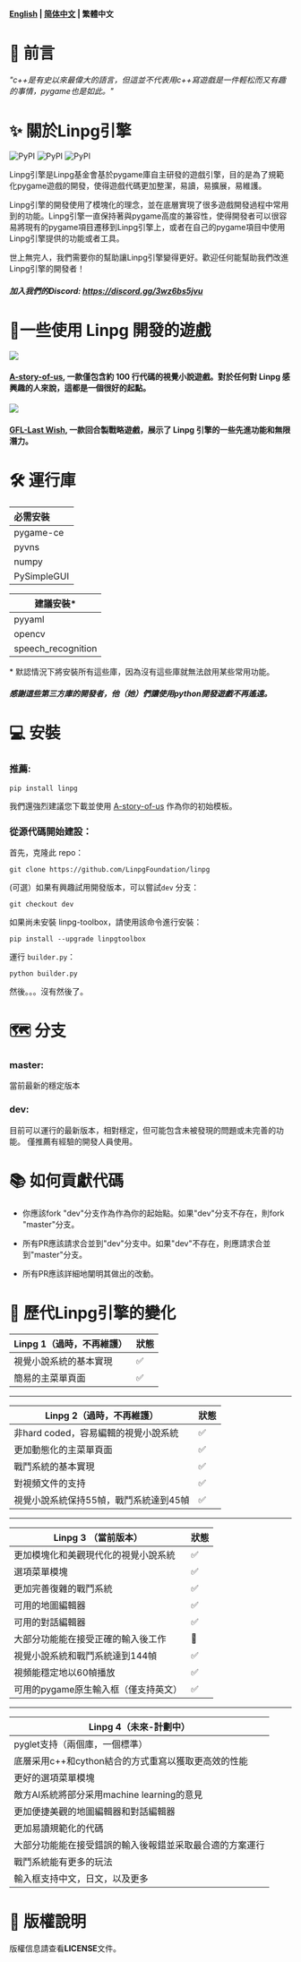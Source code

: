 #### [English](https://github.com/LinpgFoundation/linpg/blob/master/README.md) | [简体中文](https://github.com/LinpgFoundation/linpg/blob/master/README_SimplifiedChinese.md) | 繁體中文

# :speech_balloon: 前言

###### *"c++是有史以來最偉大的語言，但這並不代表用c++寫遊戲是一件輕松而又有趣的事情，pygame也是如此。"*



# :sparkles: 關於Linpg引擎

![PyPI](https://img.shields.io/pypi/pyversions/linpg?style=for-the-badge&logo=pypi) ![PyPI](https://img.shields.io/pypi/v/linpg?style=for-the-badge&logo=pypi) ![PyPI](https://img.shields.io/pypi/dm/linpg?style=for-the-badge&logo=pypi)

Linpg引擎是Linpg基金會基於pygame庫自主研發的遊戲引擎，目的是為了規範化pygame遊戲的開發，使得遊戲代碼更加整潔，易讀，易擴展，易維護。

Linpg引擎的開發使用了模塊化的理念，並在底層實現了很多遊戲開發過程中常用到的功能。Linpg引擎一直保持著與pygame高度的兼容性，使得開發者可以很容易將現有的pygame項目遷移到Linpg引擎上，或者在自己的pygame項目中使用Linpg引擎提供的功能或者工具。

世上無完人，我們需要你的幫助讓Linpg引擎變得更好。歡迎任何能幫助我們改進Linpg引擎的開發者！

##### 加入我們的Discord: https://discord.gg/3wz6bs5jvu



# :crystal_ball:一些使用 Linpg 開發的遊戲

![](https://github.com/LinpgFoundation/A-story-of-us/raw/master/Assets/image/screenshot/dialog.png)

#### [A-story-of-us](https://github.com/LinpgFoundation/A-story-of-us), 一款僅包含約 100 行代碼的視覺小說遊戲。對於任何對 Linpg 感興趣的人來說，這都是一個很好的起點。

![](https://github.com/TigeiaWorkshop/GFL-LastWish/raw/master/Assets/image/screenshot/battle.png)

#### [GFL-Last Wish](https://github.com/TigeiaWorkshop/GFL-LastWish ), 一款回合製戰略遊戲，展示了 Linpg 引擎的一些先進功能和無限潛力。



# :hammer_and_wrench: 運行庫 

| 必需安裝 |
| :---------- |
| pygame-ce   |
| pyvns       |
| numpy       |
| PySimpleGUI |

| 建議安裝*          |
| ------------------ |
| pyyaml             |
| opencv             |
| speech_recognition |

\* 默認情況下將安裝所有這些庫，因為沒有這些庫就無法啟用某些常用功能。

##### 感謝這些第三方庫的開發者，他（她）們讓使用python開發遊戲不再遙遠。



# :computer: 安裝

### 推薦:

```
pip install linpg
```

我們還強烈建議您下載並使用 [A-story-of-us](https://github.com/LinpgFoundation/A-story-of-us) 作為你的初始模板。

### 從源代碼開始建設：

首先，克隆此 repo：

```
git clone https://github.com/LinpgFoundation/linpg
```

(可選）如果有興趣試用開發版本，可以嘗試`dev` 分支：

```
git checkout dev
```

如果尚未安裝 linpg-toolbox，請使用該命令進行安裝：

```
pip install --upgrade linpgtoolbox
```

運行 `builder.py`：

```
python builder.py
```

然後。。。沒有然後了。


# :world_map: 分支​

### master:

當前最新的穩定版本

### dev:

目前可以運行的最新版本，相對穩定，但可能包含未被發現的問題或未完善的功能。 僅推薦有經驗的開發人員使用。



# :books: 如何貢獻代碼

- 你應該fork "dev"分支作為作為你的起始點。如果"dev"分支不存在，則fork "master"分支。

- 所有PR應該請求合並到"dev"分支中。如果"dev"不存在，則應請求合並到"master"分支。

- 所有PR應該詳細地闡明其做出的改動。



# :construction: 歷代Linpg引擎的變化

| Linpg 1（過時，不再維護） | 狀態               |
| ------------------------- | ------------------ |
| 視覺小說系統的基本實現    | :white_check_mark: |
| 簡易的主菜單頁面          | :white_check_mark: |

------

|Linpg 2（過時，不再維護）|狀態|
| -------------------------------------- | ------------------ |
| 非hard coded，容易編輯的視覺小說系統   | :white_check_mark: |
| 更加動態化的主菜單頁面                 | :white_check_mark: |
| 戰鬥系統的基本實現                     | :white_check_mark: |
| 對視頻文件的支持                       | :white_check_mark: |
| 視覺小說系統保持55幀，戰鬥系統達到45幀 | :white_check_mark: |

------

|Linpg 3 （當前版本）|狀態|
| ------------------------------------ | ------------------ |
| 更加模塊化和美觀現代化的視覺小說系統 | :white_check_mark: |
| 選項菜單模塊                         | :white_check_mark: |
| 更加完善復雜的戰鬥系統               | :white_check_mark: |
| 可用的地圖編輯器                     | :white_check_mark: |
| 可用的對話編輯器                     | :white_check_mark: |
| 大部分功能能在接受正確的輸入後工作   | :hammer:         |
| 視覺小說系統和戰鬥系統達到144幀       | :white_check_mark: |
| 視頻能穩定地以60幀播放               | :white_check_mark: |
| 可用的pygame原生輸入框（僅支持英文） | :white_check_mark: |

------

|Linpg 4（未來-計劃中）|
| -------------------------------------------------------- |
| pyglet支持（兩個庫，一個標準）                           |
| 底層采用c++和cython結合的方式重寫以獲取更高效的性能      |
| 更好的選項菜單模塊                                       |
| 敵方AI系統將部分采用machine learning的意見               |
| 更加便捷美觀的地圖編輯器和對話編輯器                     |
| 更加易讀規範化的代碼                                     |
| 大部分功能能在接受錯誤的輸入後報錯並采取最合適的方案運行 |
| 戰鬥系統能有更多的玩法                                   |
| 輸入框支持中文，日文，以及更多                           |




# :memo: 版權說明

版權信息請查看**LICENSE**文件。